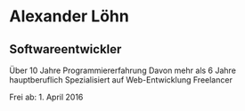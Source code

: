# Alexander Löhn
## Softwareentwickler
Über 10 Jahre Programmiererfahrung
Davon mehr als 6 Jahre hauptberuflich
Spezialisiert auf Web-Entwicklung
Freelancer


Frei ab: 1. April 2016

